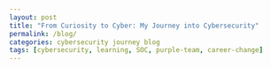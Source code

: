 ```yaml
---
layout: post
title: "From Curiosity to Cyber: My Journey into Cybersecurity"
permalink: /blog/
categories: cybersecurity journey blog
tags: [cybersecurity, learning, SOC, purple-team, career-change]
---
```



